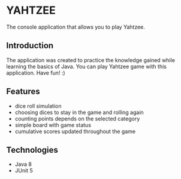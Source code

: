 # YAHTZEE
The console application that allows you to play Yahtzee.

## Introduction
The application was created to practice the knowledge gained while learning the basics of Java. 
You can play Yahtzee game with this application.
Have fun! :)

## Features
* dice roll simulation
* choosing dices to stay in the game and rolling again
* counting points depends on the selected category
* simple board with game status
* cumulative scores updated throughout the game

## Technologies
* Java 8
* JUnit 5

